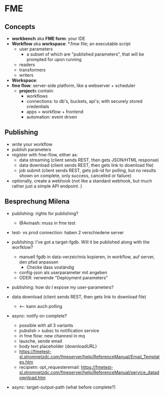 # FME

## Concepts

- **workbench** aka **FME form**: your IDE
- **Workflow** aka **workspace**: *.fmw file; an executable script
  - user parameters
    - a subset of which are "published parameters", that will be prompted for upon running
  - readers
  - transformers
  - writers
- **Workspace**:
- **fme flow**: server-side platform, like a webserver + scheduler
  - **project**s contain:
    - workflows
    - connections: to db's, buckets, api's; with securely stored credentials
    - apps = workflow + frontend
    - automation: event driven

## Publishing

- write your workflow
- publish parameters
- register with fme-flow, either as:
  - data streaming (client sends REST, then gets JSON/HTML response)
  - data download  (client sends REST, then gets link to download file)
  - job submit     (client sends REST, gets job-id for polling, but no results shown on complete, only success, cancelled or failure)
- optionally, create a webhook (not like a standard webhook, but much rather just a simple API endpoint. )

## Besprechung Milena

- publishing: rights for publishing?
  - @Avinash: muss in fme test
- test- vs prod  connection: haben 2 verschiedene server
  
- publishing: I've got a target-fgdb. Will it be published along with the worfklow?
  - manuell fgdb in data-verzeichnis kopieren, in workflow, auf server, den pfad anpassen
    - Checke dass voständig
  - config-json als userparameter mit angeben
  - ODER: verwende "Deployment parameters"
- publishing: how do I expose my user-parameters?
- data download  (client sends REST, then gets link to download file)
  - <-- kann auch polling
- async: notify on complete?
  - possible with all 3 variants
  - pubslish > subsc to notification service
  - in fme flow: new channesl in mq
  - lausche, sende email
  - body text placeholder {downloadURL}
  - <https://fmetest-sl.stromnetzdc.com/fmeserver/help/ReferenceManual/Email_Templates.htm>
  - recipietn: opt_requesteremail: <https://fmetest-sl.stromnetzdc.com/fmeserver/help/ReferenceManual/service_datadownload.htm>
- async: target-output-path (what before complete?)
